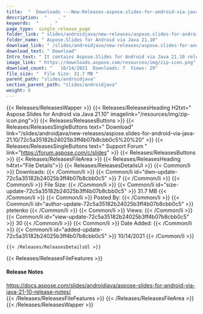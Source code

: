 ```yaml
---
title:  "  Downloads ---New-Releases-aspose.slides-for-android-via-java-21.10 . " 
description:  "    . " 
keywords:  "    . " 
page_type:  single_release_page
folder_link: " slides/androidjava/new-releases/aspose.slides-for-android-via-java-21.10/"
folder_name: " Aspose.Slides for Android via Java 21.10"
download_link: " /slides/androidjava/new-releases/aspose.slides-for-android-via-java-21.10/72c5a35182b24025b3ff4b07b8cbb0c5"
download_text: " Download"
Intro_text: " It contains Aspose.Slides for Android via Java 21.10 release."
image_link: " https://downloads.aspose.com/resources/img/zip-icon.png"
download_count: "   10/14/2021  Downloads: 7  Views: 29"
file_size: "  File Size: 31.7 MB "
parent_path: "slides/androidjava"
section_parent_path: "slides/androidjava"
weight: 6 
---
```


{{< Releases/ReleasesWapper >}}
  {{< Releases/ReleasesHeading H2txt=" Aspose.Slides for Android via Java 21.10" imagelink="/resources/img/zip-icon.png">}}
  {{< Releases/ReleasesButtons >}}
    {{< Releases/ReleasesSingleButtons text=" Download" link="/slides/androidjava/new-releases/aspose.slides-for-android-via-java-21.10/72c5a35182b24025b3ff4b07b8cbb0c5%20%20" >}}
    {{< Releases/ReleasesSingleButtons text=" Support Forum " link="https://forum.aspose.com/c/slides" >}}
  {{< Releases/ReleasesButtons >}}
  {{< Releases/ReleasesFileArea >}}
    {{< Releases/ReleasesHeading h4txt="File Details">}}
    {{< Releases/ReleasesDetailsUl >}}
            {{< Common/li  >}} Downloads: {{< /Common/li >}} 
      {{< Common/li id="dwn-update-72c5a35182b24025b3ff4b07b8cbb0c5" >}} 7 {{< /Common/li >}} 
      {{< Common/li  >}} File Size: {{< /Common/li >}} 
      {{< Common/li id="size-update-72c5a35182b24025b3ff4b07b8cbb0c5" >}} 31.7 MB {{< /Common/li >}} 
      {{< Common/li  >}} Posted By: {{< /Common/li >}} 
      {{< Common/li id="author-update-72c5a35182b24025b3ff4b07b8cbb0c5" >}} ptetenko {{< /Common/li >}} 
      {{< Common/li  >}} Views: {{< /Common/li >}} 
      {{< Common/li id="view-update-72c5a35182b24025b3ff4b07b8cbb0c5" >}} 30 {{< /Common/li >}} 
      {{< Common/li  >}} Date Added: {{< /Common/li >}} 
      {{< Common/li id="added-update-72c5a35182b24025b3ff4b07b8cbb0c5" >}} 10/14/2021 {{< /Common/li >}} 

    {{< /Releases/ReleasesDetailsUl >}}

  {{< Releases/ReleasesFileFeatures >}}
      <h4>Release Notes</h4><div><a href="https://docs.aspose.com/slides/androidjava/aspose-slides-for-android-via-java-21-10-release-notes/">https://docs.aspose.com/slides/androidjava/aspose-slides-for-android-via-java-21-10-release-notes/</a></div>
  {{< /Releases/ReleasesFileFeatures >}}
 {{< /Releases/ReleasesFileArea >}}
{{< /Releases/ReleasesWapper >}}


